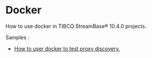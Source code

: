 # Docker

How to use docker in TIBCO StreamBase&reg; 10.4.0 projects.

Samples :

* [How to user docker to test proxy discovery.](pd-test)
